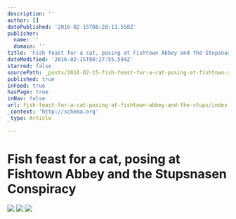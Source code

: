 ```yaml
---
description: ''
author: []
datePublished: '2016-02-15T08:28:13.558Z'
publisher:
  name: ''
  domain: ''
title: 'Fish feast for a cat, posing at Fishtown Abbey and the Stupsnasen Conspiracy'
dateModified: '2016-02-15T08:27:55.594Z'
starred: false
sourcePath: _posts/2016-02-15-fish-feast-for-a-cat-posing-at-fishtown-abbey-and-the-stups.md
published: true
inFeed: true
hasPage: true
inNav: false
url: fish-feast-for-a-cat-posing-at-fishtown-abbey-and-the-stups/index.html
_context: 'http://schema.org'
_type: Article

---
```

# Fish feast for a cat, posing at Fishtown Abbey and the Stupsnasen Conspiracy
![](https://the-grid-user-content.s3-us-west-2.amazonaws.com/264ca6f3-e15f-4cd7-97d6-7d659616c35f.png)
![](https://the-grid-user-content.s3-us-west-2.amazonaws.com/9f472d40-7bcf-4cf0-aac8-c9ee40af59db.png)
![](https://the-grid-user-content.s3-us-west-2.amazonaws.com/426fbbf5-e8ac-4eb9-a4c9-6ce1d1844771.png)